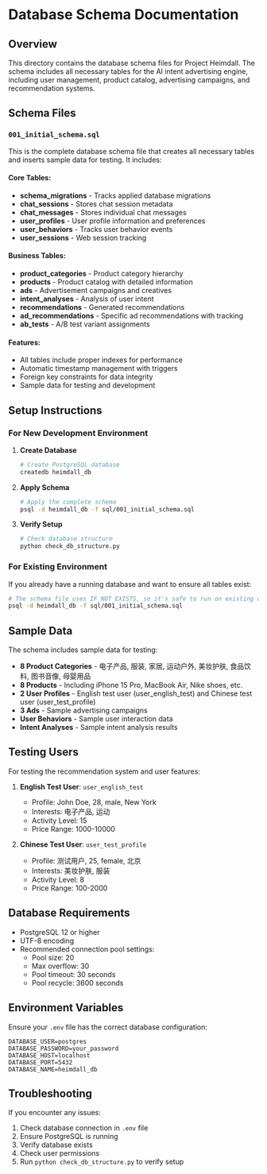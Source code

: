 # Database Schema Documentation

## Overview

This directory contains the database schema files for Project Heimdall. The schema includes all necessary tables for the AI intent advertising engine, including user management, product catalog, advertising campaigns, and recommendation systems.

## Schema Files

### `001_initial_schema.sql`

This is the complete database schema file that creates all necessary tables and inserts sample data for testing. It includes:

#### Core Tables:
- **schema_migrations** - Tracks applied database migrations
- **chat_sessions** - Stores chat session metadata
- **chat_messages** - Stores individual chat messages
- **user_profiles** - User profile information and preferences
- **user_behaviors** - Tracks user behavior events
- **user_sessions** - Web session tracking

#### Business Tables:
- **product_categories** - Product category hierarchy
- **products** - Product catalog with detailed information
- **ads** - Advertisement campaigns and creatives
- **intent_analyses** - Analysis of user intent
- **recommendations** - Generated recommendations
- **ad_recommendations** - Specific ad recommendations with tracking
- **ab_tests** - A/B test variant assignments

#### Features:
- All tables include proper indexes for performance
- Automatic timestamp management with triggers
- Foreign key constraints for data integrity
- Sample data for testing and development

## Setup Instructions

### For New Development Environment

1. **Create Database**
   ```bash
   # Create PostgreSQL database
   createdb heimdall_db
   ```

2. **Apply Schema**
   ```bash
   # Apply the complete schema
   psql -d heimdall_db -f sql/001_initial_schema.sql
   ```

3. **Verify Setup**
   ```bash
   # Check database structure
   python check_db_structure.py
   ```

### For Existing Environment

If you already have a running database and want to ensure all tables exist:

```bash
# The schema file uses IF NOT EXISTS, so it's safe to run on existing databases
psql -d heimdall_db -f sql/001_initial_schema.sql
```

## Sample Data

The schema includes sample data for testing:

- **8 Product Categories** - 电子产品, 服装, 家居, 运动户外, 美妆护肤, 食品饮料, 图书音像, 母婴用品
- **8 Products** - Including iPhone 15 Pro, MacBook Air, Nike shoes, etc.
- **2 User Profiles** - English test user (user_english_test) and Chinese test user (user_test_profile)
- **3 Ads** - Sample advertising campaigns
- **User Behaviors** - Sample user interaction data
- **Intent Analyses** - Sample intent analysis results

## Testing Users

For testing the recommendation system and user features:

1. **English Test User**: `user_english_test`
   - Profile: John Doe, 28, male, New York
   - Interests: 电子产品, 运动
   - Activity Level: 15
   - Price Range: 1000-10000

2. **Chinese Test User**: `user_test_profile`
   - Profile: 测试用户, 25, female, 北京
   - Interests: 美妆护肤, 服装
   - Activity Level: 8
   - Price Range: 100-2000

## Database Requirements

- PostgreSQL 12 or higher
- UTF-8 encoding
- Recommended connection pool settings:
  - Pool size: 20
  - Max overflow: 30
  - Pool timeout: 30 seconds
  - Pool recycle: 3600 seconds

## Environment Variables

Ensure your `.env` file has the correct database configuration:

```
DATABASE_USER=postgres
DATABASE_PASSWORD=your_password
DATABASE_HOST=localhost
DATABASE_PORT=5432
DATABASE_NAME=heimdall_db
```

## Troubleshooting

If you encounter any issues:

1. Check database connection in `.env` file
2. Ensure PostgreSQL is running
3. Verify database exists
4. Check user permissions
5. Run `python check_db_structure.py` to verify setup